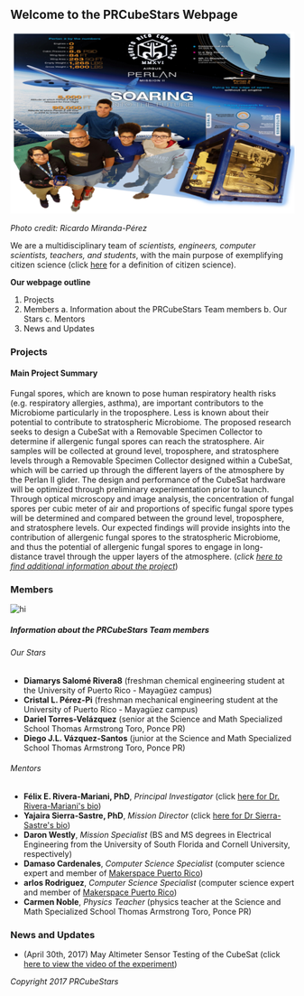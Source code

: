 ## Welcome to the PRCubeStars Webpage

<img src="Images/Cube Stars.jpeg" alt="hi" class="inline"/>

*Photo credit: Ricardo Miranda-Pérez*

We are a multidisciplinary team of *scientists, engineers, computer scientists, teachers, and students*, with the main purpose of exemplifying citizen science (click [here](https://www.google.com/search?q=citizen+science&oq=citizen+science&aqs=chrome..69i57j0l5.2370j0j7&sourceid=chrome&ie=UTF-8) for a definition of citizen science). 

**Our webpage outline**

1. Projects
2. Members
a. Information about the PRCubeStars Team members
b. Our Stars
c. Mentors
3. News and Updates

### Projects

#### Main Project Summary
Fungal spores, which are known to pose human respiratory health risks (e.g. respiratory allergies, asthma), are important contributors to the Microbiome particularly in the troposphere. Less is known about their potential to contribute to stratospheric Microbiome. The proposed research seeks to design a CubeSat with a Removable Specimen Collector to determine if allergenic fungal spores can reach the stratosphere. Air samples will be collected at ground level, troposphere, and stratosphere levels through a Removable Specimen Collector designed within a CubeSat, which will be carried up through the different layers of the atmosphere by the Perlan II glider.  The design and performance of the CubeSat hardware will be optimized through preliminary experimentation prior to launch. Through optical microscopy and image analysis, the concentration of fungal spores per cubic meter of air and proportions of specific fungal spore types will be determined and compared between the ground level, troposphere, and stratosphere levels. Our expected findings will provide insights into the contribution of allergenic fungal spores to the stratospheric Microbiome, and thus the potential of allergenic fungal spores to engage in long-distance travel through the upper layers of the atmosphere.
(*click [here to find additional information about the project](http://teachers-in-space.com/perlan-cubesat-participants-for-2016/perlan-cubesat-participant-thomas-armstrong-toro-high-school/)*)

### Members

<img src="Images/Collage-2-1.png" alt="hi" class="inline"/>

##### Information about the PRCubeStars Team members

###### Our Stars

- **Diamarys Salomé Rivera8** (freshman chemical engineering student at the University of Puerto Rico - Mayagüez campus) 
- **Cristal L. Pérez-Pi** (freshman mechanical engineering student at the University of Puerto Rico - Mayagüez campus)
- **Dariel Torres-Velázquez** (senior at the Science and Math Specialized School Thomas Armstrong Toro, Ponce PR)
- **Diego J.L. Vázquez-Santos** (junior at the Science and Math Specialized School Thomas Armstrong Toro, Ponce PR)

###### Mentors

- **Félix E. Rivera-Mariani, PhD**, *Principal Investigator* (click [here for Dr. Rivera-Mariani's bio](http://friveram.com/))
- **Yajaira Sierra-Sastre, PhD**, *Mission Director* (click [here for Dr Sierra-Sastre's bio](https://en.wikipedia.org/wiki/Yajaira_Sierra_Sastre))
- **Daron Westly**, *Mission Specialist* (BS and MS degrees in Electrical Engineering from the University of South Florida and Cornell University, respectively)
- **Damaso Cardenales**, *Computer Science Specialist* (computer science expert and member of [Makerspace Puerto Rico](https://www.facebook.com/Makerspacepr/?fref=ts))
- **arlos Rodriguez**, *Computer Science Specialist* (computer science expert and member of [Makerspace Puerto Rico](https://www.facebook.com/Makerspacepr/?fref=ts))
- **Carmen Noble**, *Physics Teacher* (physics teacher at the Science and Math Specialized School Thomas Armstrong Toro, Ponce PR)

### News and Updates

- (April 30th, 2017) May Altimeter Sensor Testing of the CubeSat (click [here to view the video of the experiment](https://www.youtube.com/watch?v=0UYQ0fL8KiQ)) 


*Copyright 2017 PRCubeStars*
